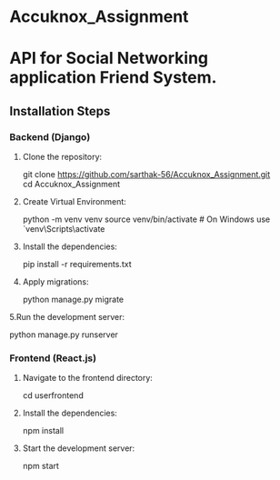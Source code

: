 # Accuknox_Assignment
# API for Social Networking application Friend System.

## Installation Steps

### Backend (Django)

1. Clone the repository:
   
   git clone https://github.com/sarthak-56/Accuknox_Assignment.git
   cd Accuknox_Assignment
   
2. Create Virtual Environment:

   python -m venv venv
   source venv/bin/activate   # On Windows use `venv\Scripts\activate

3. Install the dependencies:

   pip install -r requirements.txt

4. Apply migrations:

   python manage.py migrate

 5.Run the development server:

  python manage.py runserver

### Frontend (React.js)

1. Navigate to the frontend directory:

   cd userfrontend

2. Install the dependencies:

   npm install

3. Start the development server:

   npm start
   
